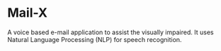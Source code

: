 # Mail-X
A voice based e-mail application to assist the visually impaired. It uses Natural Language Processing (NLP) for speech recognition.
